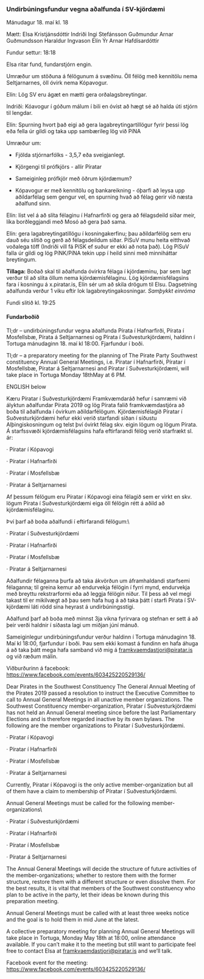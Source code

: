 ### Undirbúningsfundur vegna aðalfunda í SV-kjördæmi

Mánudagur 18. maí
kl. 18

Mætt:
    Elsa Kristjánsdóttir
    Indriði Ingi Stefánsson
    Guðmundur Arnar Guðmundsson
    Haraldur Ingvason
    Elín Ýr Arnar Hafdísardóttir
    
Fundur settur: 18:18
    
Elsa ritar fund, fundarstjórn engin.
    
    
Umræður um stöðuna á félögunum á svæðinu. Öll félög með kennitölu nema Seltjarnarnes, öll óvirk nema Kópavogur.

Elín: Lög SV eru ágæt en mætti gera orðalagsbreytingar.

Indriði: Kóavogur í góðum málum í bili en óvíst að hægt sé að halda úti stjórn til lengdar. 

Elín: Spurning hvort það eigi að gera lagabreytingartillögur fyrir þessi lög eða fella úr gildi og taka upp sambærileg lög við PíNA

Umræður um:

* Fjölda stjórnarfólks - 3,5,7 eða sveigjanlegt.

* Kjörgengi til prófkjörs - allir Píratar

* Sameiginleg prófkjör með öðrum kjördæmum? 

* Kópavogur er með kennitölu og bankareikning - óþarfi að leysa upp aðildarfélag sem gengur vel, en spurning hvað að félag gerir við næsta aðalfund sinn.
         

Elín: líst vel á að slíta félaginu í Hafnarfirði og gera að félagsdeild síðar meir, líka borðleggjandi með Mosó að gera það sama. 
    

Elín: gera lagabreytingatillögu í kosningakerfinu; þau aðildarfélög sem eru dauð séu slitið og gerð að félagsdeildum síðar. PíSuV munu heita eitthvað voðalega töff (Indriði vill fá PíSK ef suður er ekki að nota það). Lög PíSuV falla úr gildi og lög PíNK/PíNA tekin upp í heild sinni með minniháttar breytingum. 
    

**Tillaga:** Boðað skal til aðalfunda óvirkra félaga í kjördæminu, þar sem lagt verður til að slíta öllum nema kjördæmisfélaginu. Lög kjördæmisfélagsins fara í kosningu á x.piratar.is, Elín sér um að skila drögum til Elsu. Dagsetning aðalfunda verður 1 viku eftir lok lagabreytingakosningar.
*Samþykkt einróma*
    

Fundi slitið kl. 19:25


#### Fundarboðið

Tl;dr – undirbúningsfundur vegna aðalfunda Pírata í Hafnarfirði, Pírata í Mosfellsbæ, Pírata á Seltjarnarnesi og Pírata í Suðvesturkjördæmi, haldinn í Tortuga mánudaginn 18. maí kl 18:00. Fjarfundur í boði.

Tl;dr – a preparatory meeting for the planning of The Pirate Party Southwest constituency Annual General Meetings, i.e. Píratar í Hafnarfirði, Píratar í Mosfellsbæ, Píratar á Seltjarnarnesi and Píratar í Suðvesturkjördæmi, will take place in Tortuga Monday 18thMay at 6 PM.

ENGLISH below

Kæru Píratar í Suðvesturkjördæmi
Framkvæmdaráð hefur í samræmi við ályktun aðalfundar Pírata 2019 og lög Pírata falið framkvæmdastjóra að boða til aðalfunda í óvirkum aðildarfélögum. Kjördæmisfélagið Píratar í Suðvesturkjördæmi hefur ekki verið starfandi síðan í síðustu Alþingiskosningum og telst því óvirkt félag skv. eigin lögum og lögum Pírata. Á starfssvæði kjördæmisfélagsins hafa eftirfarandi félög verið starfrækt sl. ár:

·        Píratar í Kópavogi

·        Píratar í Hafnarfirði

·        Píratar í Mosfellsbæ

·        Píratar á Seltjarnarnesi

Af þessum félögum eru Píratar í Kópavogi eina félagið sem er virkt en skv. lögum Pírata í Suðvesturkjördæmi eiga öll félögin rétt á aðild að kjördæmisfélaginu.

Því þarf að boða aðalfundi í eftirfarandi félögum:\  

·        Píratar í Suðvesturkjördæmi

·        Píratar í Hafnarfirði

·        Píratar í Mosfellsbæ

·        Píratar á Seltjarnarnesi

Aðalfundir félaganna þurfa að taka ákvörðun um áframhaldandi starfsemi félaganna; til greina kemur að endurvekja félögin í fyrri mynd, endurvekja með breyttu rekstrarformi eða að leggja félögin niður. Til þess að vel megi takast til er mikilvægt að þau sem hafa hug á að taka þátt í starfi Pírata í SV-kjördæmi láti rödd sína heyrast á undirbúningsstigi.

Aðalfund þarf að boða með minnst 3ja vikna fyrirvara og stefnan er sett á að þeir verði haldnir í síðasta lagi um miðjan júní mánuð.

Sameiginlegur undirbúningsfundur verður haldinn í Tortuga mánudaginn 18. Maí kl 18:00, fjarfundur í boði. Þau sem ekki komast á fundinn en hafa áhuga á að taka þátt mega hafa samband við mig á framkvaemdastjori@piratar.is og við ræðum málin.

Viðburðurinn á facebook: https://www.facebook.com/events/603425220529136/

Dear Pirates in the Southwest Constituency
The General Annual Meeting of the Pirates 2019 passed a resolution to instruct the Executive Committee to call to Annual General Meetings in all unactive member organizations. The Southwest Constituency member-organization, Píratar í Suðvesturkjördæmi has not held an Annual General meeting since before the last Parliamentary Elections and is therefore regarded inactive by its own bylaws. The following are the member organizations to Píratar í Suðvesturkjördæmi.

·        Píratar í Kópavogi

·        Píratar í Hafnarfirði

·        Píratar í Mosfellsbæ

·        Píratar á Seltjarnarnesi

Currently, Píratar í Kópavogi is the only active member-organization but all of them have a claim to membership of Píratar í Suðvesturkjördæmi.

Annual General Meetings must be called for the following member-organizations\  

·        Píratar í Suðvesturkjördæmi

·        Píratar í Hafnarfirði

·        Píratar í Mosfellsbæ

·        Píratar á Seltjarnarnesi

The Annual General Meetings will decide the structure of future activities of the member-organizations; whether to restore them with the former structure, restore them with a different structure or even dissolve them. For the best results, it is vital that members of the Southwest constituency who plan to be active in the party, let their ideas be known during this preparation meeting.

Annual General Meetings must be called with at least three weeks notice and the goal is to hold them in mid June at the latest.

A collective preparatory meeting for planning Annual General Meetings will take place in Tortuga, Monday May 18th at 18:00, online attendance available. If you can’t make it to the meeting but still want to participate feel free to contact Elsa at framkvaemdastjori@piratar.is and we’ll talk.

Facebook event for the meeting: https://www.facebook.com/events/603425220529136/
    
